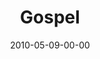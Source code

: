 ---
layout: message
category: message
series: "Lavish"
title: "Gospel"
date: 2010-05-09-00-00
message_id: 619
audio: "http://s3.amazonaws.com/crossroads-media/messages/audio/Lavish1.mp3"
audio-duration: "36:42"
program: "http://s3.amazonaws.com/crossroads-media/documents/05_08-09_10Program.pdf"
description: "Brian Tome talks about why the gospel is good news."
video: "http://s3.amazonaws.com/crossroads-media/messages/video/Lavish1.mp4"
video-duration: "36:42"
video-image: "http://s3.amazonaws.com/crossroads-media/images/Lavish1-still.jpg"
explicit: false
---